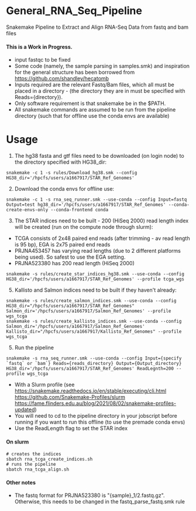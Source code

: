 # General_RNA_Seq_Pipeline
Snakemake Pipeline to Extract and Align RNA-Seq Data from fastq and bam files

#### This is a Work in Progress.

* input fastqc to be fixed
* Some code (namely, the sample parsing in samples.smk) and inspiration for the general structure has been borrowed from https://github.com/shandley/hecatomb
* Inputs required are the relevant Fastq/Bam files, which all must be placed in a directory - (the directory they are in must be specified with Reads={directory}).
* Only software requirement is that snakemake be in the $PATH.
* All snakemake commands are assumed to be run from the pipeline directory (such that for offline use the conda envs are available)

# Usage

1. The hg38 fasta and gtf files need to be downloaded (on login node) to the directory specified with HG38_dir:
```console
snakemake -c 1 -s rules/Download_hg38.smk --config HG38_dir='/hpcfs/users/a1667917/STAR_Ref_Genomes'
```

2. Download the conda envs for offline use:
```console
snakemake -c 1 -s rna_seq_runner.smk --use-conda --config Input=fastq Output=test hg38_dir='/hpcfs/users/a1667917/STAR_Ref_Genomes' --conda-create-envs-only --conda-frontend conda
```

3. The STAR indices need to be built - 200 (HiSeq 2000) read length index will be created (run on the compute node through slurm):

* TCGA consists of 2x48 paired end reads (after trimming - av read length is 95 bp), EGA is 2x75 paired end reads
* PRJNA453457 has varying read lengths (due to 2 different platforms being used). So safest to use the EGA setting.
* PRJNA523380 has 200 read length (HiSeq 2000)

```console
snakemake -s rules/create_star_indices_hg38.smk --use-conda --config HG38_dir='/hpcfs/users/a1667917/STAR_Ref_Genomes' --profile tcga_wgs
```

5. Kallisto and Salmon indices need to be built if they haven't already:

```console
snakemake -s rules/create_salmon_indices.smk --use-conda --config HG38_dir="/hpcfs/users/a1667917/STAR_Ref_Genomes" Salmon_dir='/hpcfs/users/a1667917/Salmon_Ref_Genomes' --profile wgs_tcga
snakemake -s rules/create_kallisto_indices.smk --use-conda --config Salmon_dir='/hpcfs/users/a1667917/Salmon_Ref_Genomes' Kallisto_dir="/hpcfs/users/a1667917/Kallisto_Ref_Genomes" --profile wgs_tcga
```

5. Run the pipeline

```console
snakemake -s rna_seq_runner.smk --use-conda --config Input={specify `fastq` or `bam`} Reads={reads_directory} Output={Output_directory} HG38_dir='/hpcfs/users/a1667917/STAR_Ref_Genomes' ReadLegnth=200 --profile wgs_tcga
```

* With a Slurm profile (see https://snakemake.readthedocs.io/en/stable/executing/cli.html https://github.com/Snakemake-Profiles/slurm https://fame.flinders.edu.au/blog/2021/08/02/snakemake-profiles-updated)
* You will need to cd to the pipeline directory in your jobscript before running if you want to run this offline (to use the premade conda envs)
* Use the ReadLength flag to set the STAR index

#### On slurm
```console
# creates the indices
sbatch rna_tcga_create_indices.sh
# runs the pipeline
sbatch rna_tcga_align.sh
```

#### Other notes
* The fastq format for PRJNA523380 is "{sample}_1/2.fastq.gz". Otherwise, this needs to be changed in the fastq_parse_fastq.smk rule

